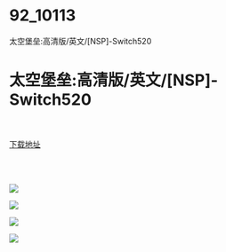 # 92_10113
太空堡垒:高清版/英文/[NSP]-Switch520
# 太空堡垒:高清版/英文/[NSP]-Switch520
 <br/></br>
[下载地址](https://www.switch520.cc/article/10113 "下载地址")
<br/></br>

<p>&nbsp;</p>
<p><img src="https://www.switch520.cc/muke_img/upload_art_editor_20210303-1_7b70105951985c3a69b4ab02eebc2f01.jpg"></p>
<p><img src="https://www.switch520.cc/muke_img/upload_art_editor_20210303-1_4080494f75bf3ec252b12f5ec697dee9.jpg"></p>
<p><img src="https://www.switch520.cc/muke_img/upload_art_editor_20210303-1_ef9267a470a7288ce3154a285f116d33.jpg"></p>
<p><img src="https://www.switch520.cc/muke_img/upload_art_editor_20210303-1_8df34ec1073e0e82d3f53e65ba86149c.jpg"><strong>&nbsp;</strong></p>
